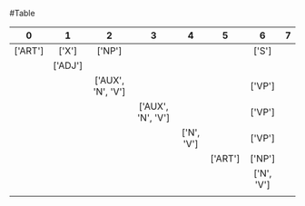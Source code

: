
#Table

|0|1|2|3|4|5|6|7|
|:-:|:-:|:-:|:-:|:-:|:-:|:-:|:-:|
|['ART']|['X']|['NP']||||['S']|
||['ADJ']|||||||
|||['AUX', 'N', 'V']||||['VP']||
||||['AUX', 'N', 'V']|||['VP']||
|||||['N', 'V']||['VP']||
||||||['ART']|['NP']||
|||||||['N', 'V']||
|||||||||
